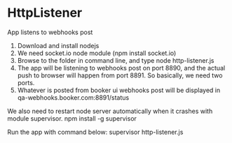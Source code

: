 # HttpListener
App listens to webhooks post

1. Download and install nodejs
2. We need socket.io node module (npm install socket.io)
3. Browse to the folder in command line, and type
    node http-listener.js
4. The app will be listening to webhooks post on port 8890, and the actual push to browser will happen from port 8891. So basically, we need two ports. 
5. Whatever is posted from booker ui webhooks post will be displayed in qa-webhooks.booker.com:8891/status 

We also need to restart node server automatically when it crashes with module supervisor.
npm install -g supervisor

Run the app with command below:
supervisor http-listener.js
